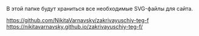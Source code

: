 В этой папке будут храниться все необходимые SVG-файлы для сайта.

https://github.com/NikitaVarnavsky/zakrivayuschiy-teg-f
https://nikitavarnavsky.github.io/zakrivayuschiy-teg-f/
